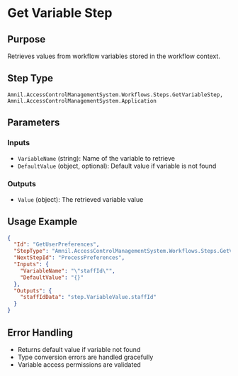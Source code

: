 # Get Variable Step

## Purpose
Retrieves values from workflow variables stored in the workflow context.

## Step Type
```
Amnil.AccessControlManagementSystem.Workflows.Steps.GetVariableStep, Amnil.AccessControlManagementSystem.Application
```

## Parameters

### Inputs
- `VariableName` (string): Name of the variable to retrieve
- `DefaultValue` (object, optional): Default value if variable is not found

### Outputs
- `Value` (object): The retrieved variable value

## Usage Example

```json
{
  "Id": "GetUserPreferences",
  "StepType": "Amnil.AccessControlManagementSystem.Workflows.Steps.GetVariableStep, Amnil.AccessControlManagementSystem.Application",
  "NextStepId": "ProcessPreferences",
  "Inputs": {
    "VariableName": "\"staffId\"",
    "DefaultValue": "{}"
  },
  "Outputs": {
    "staffIdData": "step.VariableValue.staffId"
  }
}
```

## Error Handling
- Returns default value if variable not found
- Type conversion errors are handled gracefully
- Variable access permissions are validated
